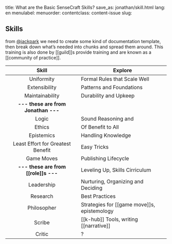 title: What are the Basic SenseCraft Skills?
save_as: jonathan/skill.html
lang: en
menulabel:
menuorder:
contentclass: content-issue
slug:

## Skills
from [@jackpark](https://topicquests.slack.com/team/U6M625477) we need to create some kind of documentation template, then break down what’s needed into chunks and spread them around. This training is also done by [[guild]]s provide training and are known as a [[community of practice]].

Skill | Explore
:---:|---
Uniformity | Formal Rules that Scale Well
Extensibility | Patterns and Foundations
Maintainability | Durability and Upkeep
**--- these are from Jonathan ---** | 
Logic | Sound Reasoning and 
Ethics | Of Benefit to All
Epistemics | Handling Knowledge
Least Effort for Greatest Benefit | Easy Tricks
Game Moves | Publishing Lifecycle
**--- these are from [[role]]s ---** | Leveling Up, Skills Cirriculum
Leadership | Nurturing, Organizing and Deciding
Research | Best Practices
Philosopher | Strategies for [[game move]]s, epistemology
Scribe | [[k-hub]] Tools, writing [[narrative]]
Critic | ?
